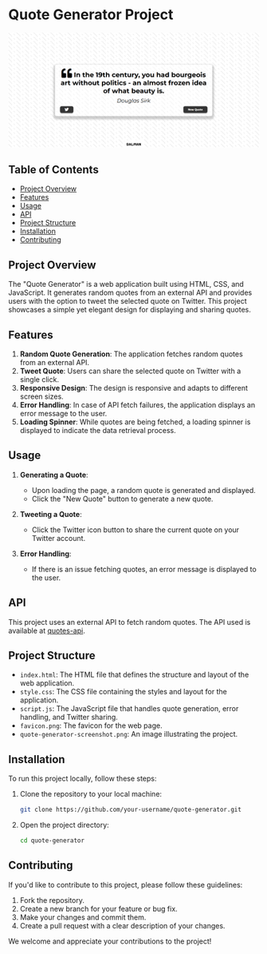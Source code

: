 # Quote Generator Project

![Quote Generator](quote-generator-screenshot.png)

## Table of Contents

- [Project Overview](#project-overview)
- [Features](#features)
- [Usage](#usage)
- [API](#api)
- [Project Structure](#project-structure)
- [Installation](#installation)
- [Contributing](#contributing)

## Project Overview

The "Quote Generator" is a web application built using HTML, CSS, and JavaScript. It generates random quotes from an external API and provides users with the option to tweet the selected quote on Twitter. This project showcases a simple yet elegant design for displaying and sharing quotes.

## Features

1. **Random Quote Generation**: The application fetches random quotes from an external API.
2. **Tweet Quote**: Users can share the selected quote on Twitter with a single click.
3. **Responsive Design**: The design is responsive and adapts to different screen sizes.
4. **Error Handling**: In case of API fetch failures, the application displays an error message to the user.
5. **Loading Spinner**: While quotes are being fetched, a loading spinner is displayed to indicate the data retrieval process.

## Usage

1. **Generating a Quote**:

   - Upon loading the page, a random quote is generated and displayed.
   - Click the "New Quote" button to generate a new quote.

2. **Tweeting a Quote**:

   - Click the Twitter icon button to share the current quote on your Twitter account.

3. **Error Handling**:
   - If there is an issue fetching quotes, an error message is displayed to the user.

## API

This project uses an external API to fetch random quotes. The API used is available at [quotes-api](https://jacintodesign.github.io/quotes-api/data/quotes.json).

## Project Structure

- `index.html`: The HTML file that defines the structure and layout of the web application.
- `style.css`: The CSS file containing the styles and layout for the application.
- `script.js`: The JavaScript file that handles quote generation, error handling, and Twitter sharing.
- `favicon.png`: The favicon for the web page.
- `quote-generator-screenshot.png`: An image illustrating the project.

## Installation

To run this project locally, follow these steps:

1. Clone the repository to your local machine:

   ```bash
   git clone https://github.com/your-username/quote-generator.git
   ```

2. Open the project directory:

   ```bash
   cd quote-generator
   ```

## Contributing

If you'd like to contribute to this project, please follow these guidelines:

1. Fork the repository.
2. Create a new branch for your feature or bug fix.
3. Make your changes and commit them.
4. Create a pull request with a clear description of your changes.

We welcome and appreciate your contributions to the project!
